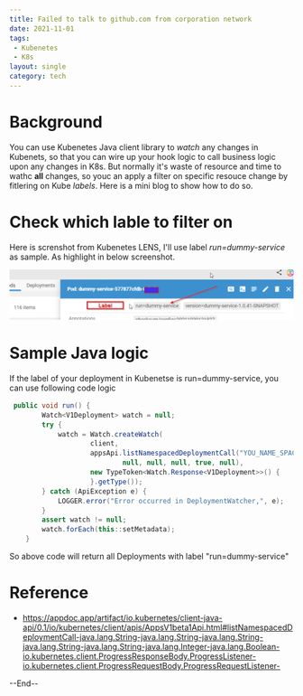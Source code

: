 ```yaml
---
title: Failed to talk to github.com from corporation network
date: 2021-11-01
tags:
 - Kubenetes
 - K8s
layout: single
category: tech
---
```



# Background
You can use Kubenetes Java client library to *watch* any changes in Kubenets, so that you can wire up your hook logic to call business logic upon any changes in K8s. But normally it's waste of resource and time to wathc **all** changes, so youc an apply a filter on specific resouce change by fitlering on Kube *labels*. Here is a mini blog to show how to do so.


# Check which lable to filter on

Here is screnshot from Kubenetes LENS, I'll use label *run=dummy-service* as sample. As highlight in below screenshot.

![](/assets\images\kube_labels.png)

# Sample Java logic

If the label of your deployment in Kubenetse is run=dummy-service, you can use following code logic

```java
 public void run() {
        Watch<V1Deployment> watch = null;
        try {
            watch = Watch.createWatch(
                    client,
                    appsApi.listNamespacedDeploymentCall("YOU_NAME_SPACE", null, null, null, null, "run=dummy-service", null,
                            null, null, null, true, null),
                    new TypeToken<Watch.Response<V1Deployment>>() {
                    }.getType());
        } catch (ApiException e) {
            LOGGER.error("Error occurred in DeploymentWatcher,", e);            
        }
        assert watch != null;
        watch.forEach(this::setMetadata);
    }
```

So above code will return all Deployments with label "run=dummy-service"

# Reference
 - https://appdoc.app/artifact/io.kubernetes/client-java-api/0.1/io/kubernetes/client/apis/AppsV1beta1Api.html#listNamespacedDeploymentCall-java.lang.String-java.lang.String-java.lang.String-java.lang.String-java.lang.String-java.lang.Integer-java.lang.Boolean-io.kubernetes.client.ProgressResponseBody.ProgressListener-io.kubernetes.client.ProgressRequestBody.ProgressRequestListener-

--End--
